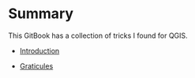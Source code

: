 # Summary

This GitBook has a collection of tricks I found for QGIS.

* [Introduction](README.md)

* [Graticules](graticule.md)
